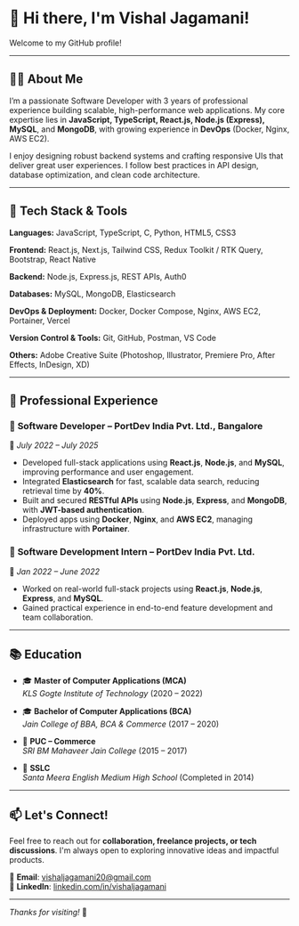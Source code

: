 # 👋 Hi there, I'm Vishal Jagamani!

Welcome to my GitHub profile!

---

## 👨‍💻 About Me

I’m a passionate Software Developer with 3 years of professional experience building scalable, high-performance web applications. My core expertise lies in **JavaScript, TypeScript, React.js, Node.js (Express), MySQL**, and **MongoDB**, with growing experience in **DevOps** (Docker, Nginx, AWS EC2).

I enjoy designing robust backend systems and crafting responsive UIs that deliver great user experiences. I follow best practices in API design, database optimization, and clean code architecture.

---

## 🚀 Tech Stack & Tools

**Languages:**  JavaScript, TypeScript, C, Python, HTML5, CSS3

**Frontend:** React.js, Next.js, Tailwind CSS, Redux Toolkit / RTK Query, Bootstrap, React Native

**Backend:** Node.js, Express.js, REST APIs, Auth0

**Databases:** MySQL, MongoDB, Elasticsearch

**DevOps & Deployment:** Docker, Docker Compose, Nginx, AWS EC2, Portainer, Vercel

**Version Control & Tools:** Git, GitHub, Postman, VS Code

**Others:** Adobe Creative Suite (Photoshop, Illustrator, Premiere Pro, After Effects, InDesign, XD)

---

## 💼 Professional Experience

### 🔹 **Software Developer – PortDev India Pvt. Ltd., Bangalore**  
📅 *July 2022 – July 2025*

- Developed full-stack applications using **React.js**, **Node.js**, and **MySQL**, improving performance and user engagement.
- Integrated **Elasticsearch** for fast, scalable data search, reducing retrieval time by **40%**.
- Built and secured **RESTful APIs** using **Node.js**, **Express**, and **MongoDB**, with **JWT-based authentication**.
- Deployed apps using **Docker**, **Nginx**, and **AWS EC2**, managing infrastructure with **Portainer**.

### 🔹 **Software Development Intern – PortDev India Pvt. Ltd.**  
📅 *Jan 2022 – June 2022*

- Worked on real-world full-stack projects using **React.js**, **Node.js**, **Express**, and **MySQL**.
- Gained practical experience in end-to-end feature development and team collaboration.

---

## 📚 Education

- 🎓 **Master of Computer Applications (MCA)**  
  *KLS Gogte Institute of Technology* (2020 – 2022)

- 🎓 **Bachelor of Computer Applications (BCA)**  
  *Jain College of BBA, BCA & Commerce* (2017 – 2020)

- 📘 **PUC – Commerce**  
  *SRI BM Mahaveer Jain College* (2015 – 2017)

- 🏫 **SSLC**  
  *Santa Meera English Medium High School* (Completed in 2014)

---

## 📫 Let's Connect!

Feel free to reach out for **collaboration, freelance projects, or tech discussions**. I'm always open to exploring innovative ideas and impactful products.

📧 **Email**: vishaljagamani20@gmail.com  
💼 **LinkedIn**: [linkedin.com/in/vishaljagamani](https://www.linkedin.com/in/vishaljagamani)

---

_Thanks for visiting!_ 🌟
